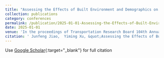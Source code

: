 ```yaml
---
title: "Assessing the Effects of Built Environment and Demographics on E-Scooter and E-Bike Usage on City Streets: A Case Study of Austin, TX"
collection: publications
category: conferences
permalink: /publication/2025-01-01-Assessing-the-Effects-of-Built-Environment-and-Demographics-on-E-Scooter-and-E-Bike-Usage-on-City-Streets-A-Case-Study-of-Austin-TX
date: 2025-01-01
venue: 'In the proceedings of Transportation Research Board 104th Annual Meeting'
citation: ' Junfeng Jiao,  Yiming Xu, &quot;Assessing the Effects of Built Environment and Demographics on E-Scooter and E-Bike Usage on City Streets: A Case Study of Austin, TX.&quot; In the proceedings of Transportation Research Board 104th Annual Meeting, 2025.'
---
```

Use [Google Scholar](https://scholar.google.com/scholar?q=Assessing+the+Effects+of+Built+Environment+and+Demographics+on+E+Scooter+and+E+Bike+Usage+on+City+Streets:+A+Case+Study+of+Austin,+TX){:target="_blank"} for full citation